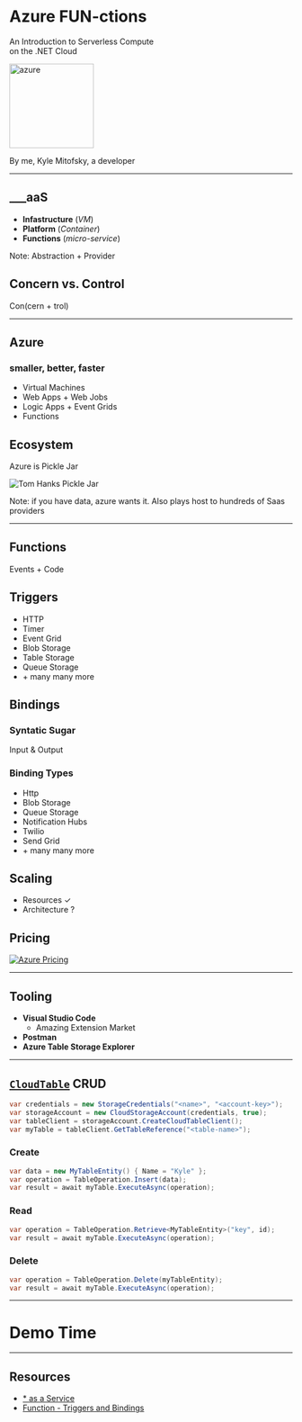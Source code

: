 # Azure FUN-ctions

An Introduction to Serverless Compute  
on the .NET Cloud

<img src="https://i.imgur.com/PayeuSI.png" width="150" alt="azure" class="transparent-img">


By me, Kyle Mitofsky, a developer

---

## ___aaS

* **Infastructure** (*VM*)
* **Platform** (*Container*)
* **Functions** (*micro-service*)
<!-- * **Storage** + **Database** -->

Note: Abstraction + Provider





## Concern vs. Control

Con(cern + trol)

---

## Azure

### smaller, better, faster

* Virtual Machines
* Web Apps + Web Jobs
* Logic Apps + Event Grids
* Functions



## Ecosystem

Azure is Pickle Jar

![Tom Hanks Pickle Jar](https://i.imgur.com/XNXWWdG.gif)


Note: if you have data, azure wants it.  Also plays host to hundreds of Saas providers

---

## Functions

Events + Code



## Triggers


* HTTP
* Timer
* Event Grid
* Blob Storage
* Table Storage
* Queue Storage
* \+ many many more



## Bindings

### Syntatic Sugar

Input  & Output





### Binding Types

* Http
* Blob Storage
* Queue Storage
* Notification Hubs
* Twilio
* Send Grid
* \+ many many more




## Scaling

* Resources ✓
* Architecture ?




## Pricing

[![Azure Pricing](https://i.imgur.com/SOXN7A3.png)](https://azure.microsoft.com/en-us/pricing/)

---

## Tooling

* **Visual Studio Code**
  * Amazing Extension Market
* **Postman**
* **Azure Table Storage Explorer**

---

## [`CloudTable`][CloudTable] CRUD

[CloudTable]: https://docs.microsoft.com/en-us/dotnet/api/microsoft.windowsazure.storage.table.cloudtable?view=azure-dotnet "Microsoft.WindowsAzure.Storage.Table.CloudTable"

```cs
var credentials = new StorageCredentials("<name>", "<account-key>");
var storageAccount = new CloudStorageAccount(credentials, true);
var tableClient = storageAccount.CreateCloudTableClient();
var myTable = tableClient.GetTableReference("<table-name>");
```



### Create

```cs
var data = new MyTableEntity() { Name = "Kyle" };
var operation = TableOperation.Insert(data);
var result = await myTable.ExecuteAsync(operation);
```



### Read

```cs
var operation = TableOperation.Retrieve<MyTableEntity>("key", id);
var result = await myTable.ExecuteAsync(operation);
```



### Delete

```cs
var operation = TableOperation.Delete(myTableEntity);
var result = await myTable.ExecuteAsync(operation);
```


---

# Demo Time

---

## Resources

* [* as a Service](https://en.wikipedia.org/wiki/As_a_service)
* [Function - Triggers and Bindings](https://docs.microsoft.com/en-us/azure/azure-functions/functions-triggers-bindings)

